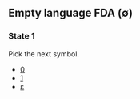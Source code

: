 ## Empty language FDA (∅)

### State 1

Pick the next symbol.

- [0](../rej.md)
- [1](../rej.md)
- [ε](../rej.md)
